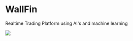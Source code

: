 # WallFin
Realtime Trading Platform using AI's and machine learning

![](!/diagrams/conceptual.png)
